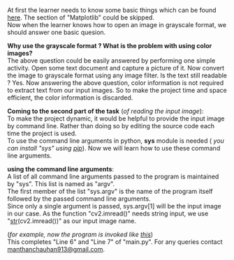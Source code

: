 At first the learner needs to know some basic things which can be found [here](https://docs.opencv.org/3.1.0/dc/d2e/tutorial_py_image_display.html). The section of "Matplotlib" could be skipped.<br />
Now when the learner knows how to open an image in grayscale format, we should answer one basic quesion.<br />

<b>Why use the grayscale format ? What is the problem with using color images?</b><br />
The above question could be easily answered by performing one simple activity. Open some text document and capture a picture of it. Now convert the image to grayscale format using any image filter. Is the text still readable ? Yes. Now answering the above question, color information is not required to extract text from our input images. So to make the project time and space efficient, the color information is discarded.<br />

<b>Coming to the second part of the task</b> (<i>of reading the input image</i>):<br />
To make the project dynamic, it would be helpful to provide the input image by command line. Rather than doing so by editing the source code each time the project is used.<br />
To use the command line arguments in python, <b>sys</b> module is needed (<i> you can install "sys" using [pip](https://packaging.python.org/tutorials/installing-packages/)</i>). Now we will learn how to use these command line arguments.<br />

<b>using the command line arguments</b>:<br />
A list of all command line arguments passed to the program is maintained by "sys". This list is named as "argv".<br />
The first member of the list "sys.argv" is the name of the program itself followed by the passed command line arguments.<br />
Since only a single argument is passed, sys.argv[1] will be the input image in our case. As the function "cv2.imread()" needs string input, we use "[str](https://docs.python.org/3/library/functions.html)(cv2.imread())" as our input image name.<br />

(<i>for example, now the program is invoked like [this](https://github.com/manthanchauhan/Image-Processor-For-Text-Extraction/blob/complete_doc/complete_docs/Screenshot%20(310).png)</i>)<br />
This completes "Line 6" and "Line 7" of "main.py". For any queries contact manthanchauhan913@gmail.com. 

  